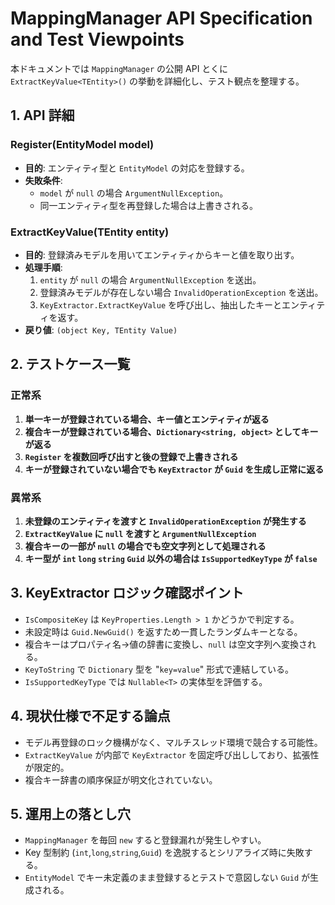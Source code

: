 # MappingManager API Specification and Test Viewpoints

本ドキュメントでは `MappingManager` の公開 API とくに `ExtractKeyValue<TEntity>()` の挙動を詳細化し、テスト観点を整理する。

## 1. API 詳細

### Register<TEntity>(EntityModel model)
- **目的**: エンティティ型と `EntityModel` の対応を登録する。
- **失敗条件**:
  - `model` が `null` の場合 `ArgumentNullException`。
  - 同一エンティティ型を再登録した場合は上書きされる。

### ExtractKeyValue<TEntity>(TEntity entity)
- **目的**: 登録済みモデルを用いてエンティティからキーと値を取り出す。
- **処理手順**:
  1. `entity` が `null` の場合 `ArgumentNullException` を送出。
  2. 登録済みモデルが存在しない場合 `InvalidOperationException` を送出。
  3. `KeyExtractor.ExtractKeyValue` を呼び出し、抽出したキーとエンティティを返す。
- **戻り値**: `(object Key, TEntity Value)`

## 2. テストケース一覧

### 正常系
1. **単一キーが登録されている場合、キー値とエンティティが返る**
2. **複合キーが登録されている場合、`Dictionary<string, object>` としてキーが返る**
3. **`Register` を複数回呼び出すと後の登録で上書きされる**
4. **キーが登録されていない場合でも `KeyExtractor` が `Guid` を生成し正常に返る**

### 異常系
1. **未登録のエンティティを渡すと `InvalidOperationException` が発生する**
2. **`ExtractKeyValue` に `null` を渡すと `ArgumentNullException`**
3. **複合キーの一部が `null` の場合でも空文字列として処理される**
4. **キー型が `int` `long` `string` `Guid` 以外の場合は `IsSupportedKeyType` が `false`**

## 3. KeyExtractor ロジック確認ポイント
- `IsCompositeKey` は `KeyProperties.Length > 1` かどうかで判定する。
- 未設定時は `Guid.NewGuid()` を返すため一貫したランダムキーとなる。
- 複合キーはプロパティ名→値の辞書に変換し、`null` は空文字列へ変換される。
- `KeyToString` で `Dictionary` 型を "`key=value`" 形式で連結している。
- `IsSupportedKeyType` では `Nullable<T>` の実体型を評価する。

## 4. 現状仕様で不足する論点
- モデル再登録のロック機構がなく、マルチスレッド環境で競合する可能性。
- `ExtractKeyValue` が内部で `KeyExtractor` を固定呼び出ししており、拡張性が限定的。
- 複合キー辞書の順序保証が明文化されていない。

## 5. 運用上の落とし穴
- `MappingManager` を毎回 `new` すると登録漏れが発生しやすい。
- Key 型制約 (`int`,`long`,`string`,`Guid`) を逸脱するとシリアライズ時に失敗する。
- `EntityModel` でキー未定義のまま登録するとテストで意図しない `Guid` が生成される。


